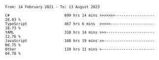 <!-- [![Top Langs](https://github-readme-stats.vercel.app/api/top-langs/?username=thititongumpun&layout=compact&langs_count=7&theme=prussian)](https://github.com/thititongumpun)
[![Anurag's GitHub stats](https://github-readme-stats.vercel.app/api?username=thititongumpun&hide=stars&show_icons=true&theme=prussian)](https://github.com/thititongumpun) -->

<!--START_SECTION:waka-->

```text
From: 14 February 2021 - To: 13 August 2023

C#                         699 hrs 14 mins >>>>>>>------------------   28.03 %
TypeScript                 467 hrs 6 mins  >>>>>--------------------   18.73 %
YAML                       318 hrs 14 mins >>>----------------------   12.76 %
JavaScript                 168 hrs 19 mins >>-----------------------   06.75 %
Other                      119 hrs 11 mins >------------------------   04.78 %
```

<!--END_SECTION:waka-->
